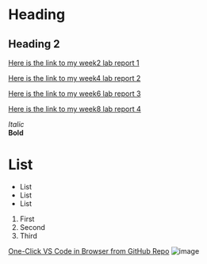 # Heading 
## Heading 2

[Here is the link to my week2 lab report 1](https://w1caoucsd.github.io/cse15l-lab-reports/Week-2-Lab-Report-remote-access)

[Here is the link to my week4 lab report 2](https://w1caoucsd.github.io/cse15l-lab-reports/Week-4-Lab-Report)

[Here is the link to my week6 lab report 3](https://w1caoucsd.github.io/cse15l-lab-reports/lab-report-3-week-6)

[Here is the link to my week8 lab report 4](https://w1caoucsd.github.io/cse15l-lab-reports/Week-8-Lab-Report-4.md)


*Italic*	
**Bold**	
# List 
* List
* List
* List
1. First
2. Second 
3. Third


[One-Click VS Code in Browser from GitHub Repo](https://visualstudiomagazine.com/articles/2021/08/31/github-vs-code.aspx)
![image](https://upload.wikimedia.org/wikipedia/commons/9/9a/Gull_portrait_ca_usa.jpg)
